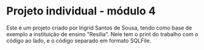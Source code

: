 # Projeto individual - módulo 4

Este é um projeto criado por Ingrid Santos de Sousa, tendo como base de exemplo a instituição de ensino "Resilia".
Nele tem o print do trabalho com o código ao lado, e o código separado em formato SQLFile.
